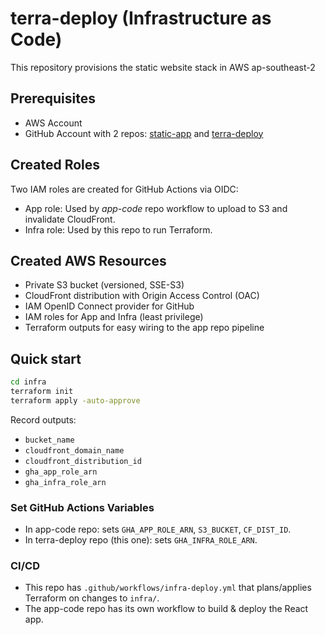 # terra-deploy (Infrastructure as Code)
This repository provisions the static website stack in AWS ap-southeast-2

## Prerequisites
* AWS Account
* GitHub Account with 2 repos: [static-app](https://github.com/dr-raymond-zheng/static-app.git) and [terra-deploy](https://github.com/dr-raymond-zheng/terra-deploy.git)

## Created Roles
Two IAM roles are created for GitHub Actions via OIDC:
- App role:  Used by *app-code* repo workflow to upload to S3 and invalidate CloudFront.
- Infra role: Used by this repo to run Terraform.

## Created AWS Resources
- Private S3 bucket (versioned, SSE-S3)
- CloudFront distribution with Origin Access Control (OAC)
- IAM OpenID Connect provider for GitHub
- IAM roles for App and Infra (least privilege)
- Terraform outputs for easy wiring to the app repo pipeline

## Quick start
```bash
cd infra
terraform init
terraform apply -auto-approve
```

Record outputs:
- `bucket_name`
- `cloudfront_domain_name`
- `cloudfront_distribution_id`
- `gha_app_role_arn`
- `gha_infra_role_arn`

### Set GitHub Actions Variables
- In app-code repo: sets `GHA_APP_ROLE_ARN`, `S3_BUCKET`, `CF_DIST_ID`.
- In terra-deploy repo (this one): sets `GHA_INFRA_ROLE_ARN`.

### CI/CD
- This repo has `.github/workflows/infra-deploy.yml` that plans/applies Terraform on changes to `infra/`.
- The app-code repo has its own workflow to build & deploy the React app.
